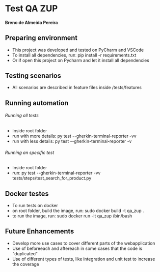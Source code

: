 # Test QA ZUP 
#### Breno de Almeida Pereira

## Preparing environment
- This project was developed and tested on PyCharm and VSCode
- To install all dependencies, run: pip install -r requirements.txt
- Or if open this project on Pycharm and let it install all dependencies  

## Testing scenarios
- All scenarios are described in feature files inside /tests/features

## Running automation

###### Running all tests
- Inside root folder
- run with more details: py test --gherkin-terminal-reporter -vv
- run with less details: py test --gherkin-terminal-reporter -v

###### Running an specific test
- Inside root folder
- run: py test --gherkin-terminal-reporter -vv tests/steps/test_search_for_product.py

## Docker testes
- To run tests on docker
- on root folder, build the image, run: sudo docker build -t qa_zup .
- to run the image, run: sudo docker run -it qa_zup /bin/bash

## Future Enhancements
- Develop more use cases to cover different parts of the webapplication
- Use of beforeeach and aftereach in some cases that the code is "duplicated"
- Use of different types of tests, like integration and unit test to increase the coverage
